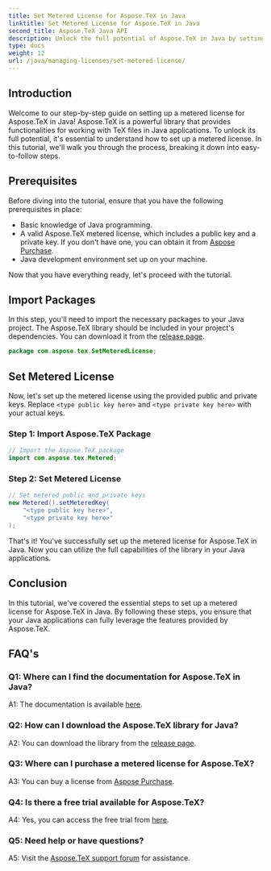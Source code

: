 ```yaml
---
title: Set Metered License for Aspose.TeX in Java
linktitle: Set Metered License for Aspose.TeX in Java
second_title: Aspose.TeX Java API
description: Unlock the full potential of Aspose.TeX in Java by setting up a metered license. Follow our step-by-step guide for seamless integration.
type: docs
weight: 12
url: /java/managing-licenses/set-metered-license/
---
```

## Introduction

Welcome to our step-by-step guide on setting up a metered license for Aspose.TeX in Java! Aspose.TeX is a powerful library that provides functionalities for working with TeX files in Java applications. To unlock its full potential, it's essential to understand how to set up a metered license. In this tutorial, we'll walk you through the process, breaking it down into easy-to-follow steps.

## Prerequisites

Before diving into the tutorial, ensure that you have the following prerequisites in place:

- Basic knowledge of Java programming.
- A valid Aspose.TeX metered license, which includes a public key and a private key. If you don't have one, you can obtain it from [Aspose Purchase](https://purchase.aspose.com/buy).
- Java development environment set up on your machine.

Now that you have everything ready, let's proceed with the tutorial.

## Import Packages

In this step, you'll need to import the necessary packages to your Java project. The Aspose.TeX library should be included in your project's dependencies. You can download it from the [release page](https://releases.aspose.com/tex/java/).

```java
package com.aspose.tex.SetMeteredLicense;
```

## Set Metered License

Now, let's set up the metered license using the provided public and private keys. Replace `<type public key here>` and `<type private key here>` with your actual keys.

### Step 1: Import Aspose.TeX Package

```java
// Import the Aspose.TeX package
import com.aspose.tex.Metered;
```

### Step 2: Set Metered License

```java
// Set metered public and private keys
new Metered().setMeteredKey(
    "<type public key here>",
    "<type private key here>"
);
```

That's it! You've successfully set up the metered license for Aspose.TeX in Java. Now you can utilize the full capabilities of the library in your Java applications.

## Conclusion

In this tutorial, we've covered the essential steps to set up a metered license for Aspose.TeX in Java. By following these steps, you ensure that your Java applications can fully leverage the features provided by Aspose.TeX.

## FAQ's

### Q1: Where can I find the documentation for Aspose.TeX in Java?

A1: The documentation is available [here](https://reference.aspose.com/tex/java/).

### Q2: How can I download the Aspose.TeX library for Java?

A2: You can download the library from the [release page](https://releases.aspose.com/tex/java/).

### Q3: Where can I purchase a metered license for Aspose.TeX?

A3: You can buy a license from [Aspose Purchase](https://purchase.aspose.com/buy).

### Q4: Is there a free trial available for Aspose.TeX?

A4: Yes, you can access the free trial from [here](https://releases.aspose.com/).

### Q5: Need help or have questions?

A5: Visit the [Aspose.TeX support forum](https://forum.aspose.com/c/tex/47) for assistance.
